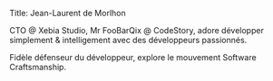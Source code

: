 Title: Jean-Laurent de Morlhon

CTO @ Xebia Studio, Mr FooBarQix @ CodeStory, adore développer simplement &amp; intelligement avec des développeurs passionnés.

Fidèle défenseur du développeur, explore le mouvement Software Craftsmanship.
